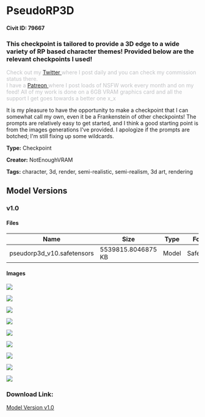 # PseudoRP3D

#### Civit ID: 79667

<h3 id="this-checkpoint-is-tailored-to-provide-a-3d-edge-to-a-wide-variety-of-rp-based-character-themes-i-will-provide-the-relevant-checkpoints-i-used-below">This checkpoint is tailored to provide a 3D edge to a wide variety of RP based character themes! Provided below are the relevant checkpoints I used!</h3><p></p><p><span style="color:rgb(193, 194, 197)">Check out my </span><a target="_blank" rel="ugc" href="https://twitter.com/NotEnoughVRAM">Twitter </a><span style="color:rgb(193, 194, 197)">where I post daily and you can check my commission status there.</span><br /><span style="color:rgb(193, 194, 197)">I have a </span><a target="_blank" rel="ugc" href="https://www.patreon.com/NotEnoughVRAM">Patreon </a><span style="color:rgb(193, 194, 197)">where I post loads of NSFW work every month and on my feed! All of my work is done on a 6GB VRAM graphics card and all the support I get goes towards a better one x_x</span></p><p></p><p>It is my pleasure to have the opportunity to make a checkpoint that I can somewhat call my own, even it be a Frankenstein of other checkpoints! The prompts are relatively easy to get started, and I think a good starting point is from the images generations I've provided. I apologize if the prompts are botched; I'm still fixing up some wildcards.</p>

**Type:** Checkpoint

**Creator:** NotEnoughVRAM

**Tags:** character, 3d, render, semi-realistic, semi-realism, 3d art, rendering

## Model Versions

### v1.0



#### Files

| Name | Size | Type | Format | Download Url | AutoV1 | AutoV2 | SHA256 | CRC32 | BLAKE3 |
| --- | --- | --- | --- | --- | --- | --- | --- | --- | --- |
| pseudorp3d_v10.safetensors | 5539815.8046875 KB | Model | SafeTensor | https://civitai.com/api/download/models/84483 | 40AFCA1F | EE91A34B5A | EE91A34B5A9EFC6B10351EFFAB40651611C7C874352ABAF051006CA4157E8F5E | AEF8CA64 | CBAF93F55E362A92FFE5B296C98693601E8B21F30361758AFEA9E995F1B39921 |

#### Images

<p><img src="https://image.civitai.com/xG1nkqKTMzGDvpLrqFT7WA/29f9e7c3-4142-4f3e-9db6-7a86ae9d93db/width=450/954445.jpeg" /></p>

<p><img src="https://image.civitai.com/xG1nkqKTMzGDvpLrqFT7WA/0730cf1c-7e97-4e2d-9f63-425d009aeaec/width=450/954462.jpeg" /></p>

<p><img src="https://image.civitai.com/xG1nkqKTMzGDvpLrqFT7WA/33dc10c0-9f68-4c29-b2ff-1672e8581e1e/width=450/954471.jpeg" /></p>

<p><img src="https://image.civitai.com/xG1nkqKTMzGDvpLrqFT7WA/9b0b3e83-9c6c-416b-b1ab-e8220cde9a11/width=450/954469.jpeg" /></p>

<p><img src="https://image.civitai.com/xG1nkqKTMzGDvpLrqFT7WA/bf69845f-1b6e-4c6e-ae1a-e53e0e789e61/width=450/954467.jpeg" /></p>

<p><img src="https://image.civitai.com/xG1nkqKTMzGDvpLrqFT7WA/50654b3e-6a3c-49c0-9e6c-d2e3651f09e5/width=450/954483.jpeg" /></p>

<p><img src="https://image.civitai.com/xG1nkqKTMzGDvpLrqFT7WA/184701bd-2300-49b7-a20c-6d63238a91a2/width=450/954484.jpeg" /></p>

<p><img src="https://image.civitai.com/xG1nkqKTMzGDvpLrqFT7WA/c3f76067-b9f5-410c-b50b-837f15945809/width=450/954485.jpeg" /></p>

<p><img src="https://image.civitai.com/xG1nkqKTMzGDvpLrqFT7WA/d95430ad-422b-4be0-907c-ca93161d4d57/width=450/954488.jpeg" /></p>

### Download Link:

[Model Version v1.0](https://civitai.com/api/download/models/84483)

